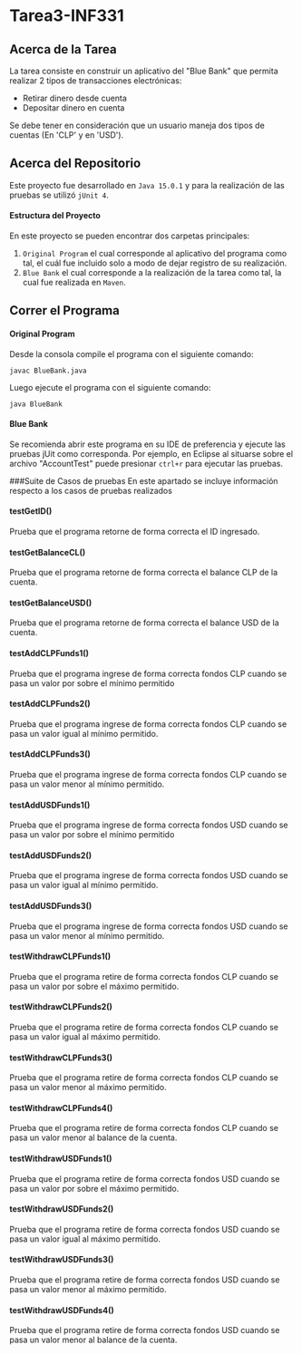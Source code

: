 # Tarea3-INF331

## Acerca de la Tarea
La tarea consiste en construir un aplicativo del "Blue Bank" que permita realizar 2 tipos de transacciones electrónicas:

- Retirar dinero desde cuenta
- Depositar dinero en cuenta

Se debe tener en consideración que un usuario maneja dos tipos de cuentas (En 'CLP' y en 'USD').

## Acerca del Repositorio

Este proyecto fue desarrollado en `Java 15.0.1` y para la realización de las pruebas se utilizó `jUnit 4`.

#### Estructura del Proyecto
En este proyecto se pueden encontrar dos carpetas principales:

1. `Original Program` el cual corresponde al aplicativo del programa como tal, el cuál fue incluido solo a modo de dejar registro de su realización.
2. `Blue Bank` el cual corresponde a la realización de la tarea como tal, la cual fue realizada en `Maven`.

## Correr el Programa

#### Original Program
Desde la consola compile el programa con el siguiente comando:
```
javac BlueBank.java
```

Luego ejecute el programa con el siguiente comando:
```
java BlueBank
```
#### Blue Bank
Se recomienda abrir este programa en su IDE de preferencia y ejecute las pruebas jUit como corresponda. Por ejemplo, en Eclipse al situarse sobre el archivo "AccountTest" puede presionar `ctrl+r` para ejecutar las pruebas.

###Suite de Casos de pruebas
En este apartado se incluye información respecto a los casos de pruebas realizados

#### testGetID()
Prueba que el programa retorne de forma correcta el ID ingresado.

#### testGetBalanceCL()
Prueba que el programa retorne de forma correcta el balance CLP de la cuenta.

#### testGetBalanceUSD()
Prueba que el programa retorne de forma correcta el balance USD de la cuenta.

#### testAddCLPFunds1()
Prueba que el programa ingrese de forma correcta fondos CLP cuando se pasa un valor por sobre el mínimo permitido

#### testAddCLPFunds2()
Prueba que el programa ingrese de forma correcta fondos CLP cuando se pasa un valor igual al mínimo permitido.

#### testAddCLPFunds3()
Prueba que el programa ingrese de forma correcta fondos CLP cuando se pasa un valor menor al mínimo permitido.

#### testAddUSDFunds1()
Prueba que el programa ingrese de forma correcta fondos USD cuando se pasa un valor por sobre el mínimo permitido

#### testAddUSDFunds2()
Prueba que el programa ingrese de forma correcta fondos USD cuando se pasa un valor igual al mínimo permitido.

#### testAddUSDFunds3()
Prueba que el programa ingrese de forma correcta fondos USD cuando se pasa un valor menor al mínimo permitido.

#### testWithdrawCLPFunds1()
Prueba que el programa retire de forma correcta fondos CLP cuando se pasa un valor por sobre el máximo permitido.

#### testWithdrawCLPFunds2()
Prueba que el programa retire de forma correcta fondos CLP cuando se pasa un valor igual al máximo permitido.

#### testWithdrawCLPFunds3()
Prueba que el programa retire de forma correcta fondos CLP cuando se pasa un valor menor al máximo permitido.

#### testWithdrawCLPFunds4()
Prueba que el programa retire de forma correcta fondos CLP cuando se pasa un valor menor al balance de la cuenta.

#### testWithdrawUSDFunds1()
Prueba que el programa retire de forma correcta fondos USD cuando se pasa un valor por sobre el máximo permitido.

#### testWithdrawUSDFunds2()
Prueba que el programa retire de forma correcta fondos USD cuando se pasa un valor igual al máximo permitido.

#### testWithdrawUSDFunds3()
Prueba que el programa retire de forma correcta fondos USD cuando se pasa un valor menor al máximo permitido.

#### testWithdrawUSDFunds4()
Prueba que el programa retire de forma correcta fondos USD cuando se pasa un valor menor al balance de la cuenta.

